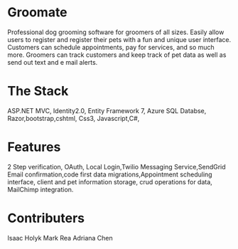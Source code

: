 # Groomate
Professional dog grooming software for groomers of all sizes. Easily allow users to register and register their pets with a fun and unique user interface. Customers can schedule appointments, pay for services, and so much more.  Groomers can track customers and keep track of pet data as well as send out text and e mail alerts.
# The Stack
ASP.NET MVC, Identity2.0, Entity Framework 7, Azure SQL Databse, Razor,bootstrap,cshtml, Css3, Javascript,C#,
# Features
2 Step verification, OAuth, Local Login,Twilio Messaging Service,SendGrid Email confirmation,code first data migrations,Appointment scheduling interface, client and pet information storage, crud operations for data, MailChimp integration.
# Contributers
Isaac Holyk
Mark Rea
Adriana Chen
